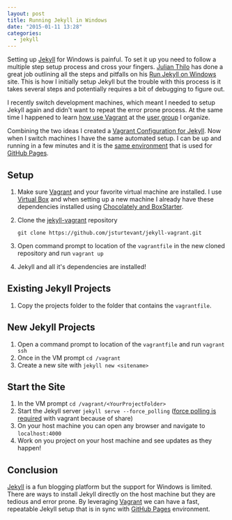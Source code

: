 ```yaml
---
layout: post
title: Running Jekyll in Windows
date: "2015-01-11 13:28"
categories:
  - jekyll
---
```


Setting up [Jekyll](http://jekyllrb.com/) for Windows is painful.  To set it up you need to follow a multiple step setup process and cross your fingers.  [Julian Thilo](https://twitter.com/juthilo) has done a great job outlining all the steps and pitfalls on his [Run Jekyll on Windows](http://jekyll-windows.juthilo.com/) site.  This is how I initially setup Jekyll but the trouble with this process is it takes several steps and potentially requires a bit of debugging to figure out.

I recently switch development machines, which  meant I needed to setup Jekyll again and didn't want to repeat the error prone process.  At the same time I happened to learn [how use Vagrant](http://sciencevikinglabs.com/science/vagrant/2014/12/21/vagrant-getting-started.html) at the [user group](http://augusta-polyglot.github.io/) I organize.  

Combining the two ideas I created a [Vagrant Configuration for Jekyll](https://github.com/jsturtevant/jekyll-vagrant).  Now when I switch machines I have the same automated setup.  I can be up and running in a few minutes and it is the [same environment](https://github.com/github/pages-gem) that is used for [GitHub Pages](https://pages.github.com/).

## Setup
1. Make sure [Vagrant](https://www.vagrantup.com/) and your favorite virtual machine are installed. I use [Virtual Box](https://www.virtualbox.org/) and when setting up a new machine I already have these dependencies installed using [Chocolately and BoxStarter][8a792ea8].
2. Clone the [jekyll-vagrant](https://github.com/jsturtevant/jekyll-vagrant) repository

    ```git clone https://github.com/jsturtevant/jekyll-vagrant.git```
3. Open command prompt to location of the ```vagrantfile``` in the new cloned repository and run ```vagrant up```
4. Jekyll and all it's dependencies are installed!

## Existing Jekyll Projects
1. Copy the projects folder to the folder that contains the ```vagrantfile```.  

## New Jekyll Projects
1.  Open a command prompt to location of the ```vagrantfile``` and run ```vagrant ssh```
2.  Once in the VM prompt ```cd /vagrant```
3.  Create a new site with ```jekyll new <sitename>```

## Start the Site
1. In the VM prompt ```cd /vagrant/<YourProjectFolder>```
2. Start the Jekyll server ```jekyll serve --force_polling``` ([force polling is required](http://stackoverflow.com/a/23084706/697126) with vagrant because of share)
3. On your host machine you can open any browser and navigate to ```localhost:4000```
4. Work on you project on your host machine and see updates as they happen!

## Conclusion
[Jekyll](http://jekyllrb.com/) is a fun blogging platform but the support for Windows is limited.  There are ways to install Jekyll directly on the host machine but they are tedious and error prone.  By leveraging [Vagrant](https://www.vagrantup.com/) we can have a fast, repeatable Jekyll  setup that is in sync with [GitHub Pages](https://pages.github.com/) environment.


[8a792ea8]: http://www.aspenrootsdevelopment.com/posts/Chocolatey-And-Boxstarter "Chocolatey and Boxstarter"
